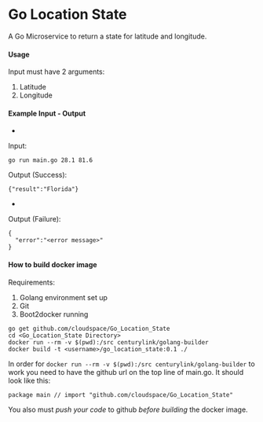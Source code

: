 # Go Location State
A Go Microservice to return a state for latitude and longitude.

#### Usage
Input must have 2 arguments:

1.  Latitude
2.  Longitude

#### Example Input - Output
-
Input:
```
go run main.go 28.1 81.6
```
Output (Success):
```
{"result":"Florida"}
```
-
Output (Failure):
```
{
  "error":"<error message>"
}
```

#### How to build docker image
Requirements:

1. Golang environment set up
2. Git
3. Boot2docker running

```
go get github.com/cloudspace/Go_Location_State
cd <Go_Location_State Directory>
docker run --rm -v $(pwd):/src centurylink/golang-builder
docker build -t <username>/go_location_state:0.1 ./

```

In order for `docker run --rm -v $(pwd):/src centurylink/golang-builder` to work you need to have the github url on the top line of main.go. It should look like this:
```
package main // import "github.com/cloudspace/Go_Location_State"
```
You also must *push your code* to github *before building* the docker image.
